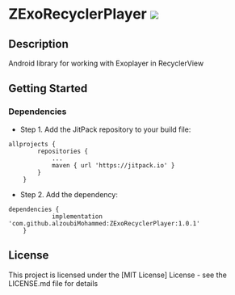 # ZExoRecyclerPlayer [![](https://jitpack.io/v/alzoubiMohammed/ZExoRecyclerPlayer.svg)](https://jitpack.io/#alzoubiMohammed/ZExoRecyclerPlayer)

## Description

Android library for working with Exoplayer in RecyclerView

## Getting Started

### Dependencies

* Step 1. Add the JitPack repository to your build file:

```
allprojects {
		repositories {
			...
			maven { url 'https://jitpack.io' }
		}
	}
```  

* Step 2. Add the dependency:

```
dependencies {
	        implementation 'com.github.alzoubiMohammed:ZExoRecyclerPlayer:1.0.1'
	}
```  

## License

This project is licensed under the [MIT License] License - see the LICENSE.md file for details
